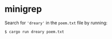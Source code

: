# minigrep

Search for `'dreary'` in the `poem.txt` file by running:
```
$ cargo run dreary poem.txt
```
